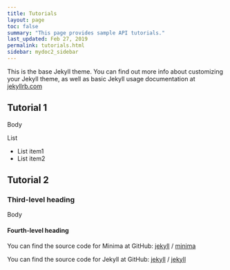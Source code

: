 ```yaml
---
title: Tutorials
layout: page
toc: false
summary: "This page provides sample API tutorials."
last_updated: Feb 27, 2019
permalink: tutorials.html
sidebar: mydoc2_sidebar
---
```


This is the base Jekyll theme. You can find out more info about customizing your Jekyll theme, as well as basic Jekyll usage documentation at [jekyllrb.com](https://jekyllrb.com/)


## Tutorial 1 

Body

List
*  List item1
*  List item2

## Tutorial 2

### Third-level heading

Body


#### Fourth-level heading

You can find the source code for Minima at GitHub:
[jekyll][jekyll-organization] /
[minima](https://github.com/jekyll/minima)

You can find the source code for Jekyll at GitHub:
[jekyll][jekyll-organization] /
[jekyll](https://github.com/jekyll/jekyll)


[jekyll-organization]: https://github.com/jekyll
